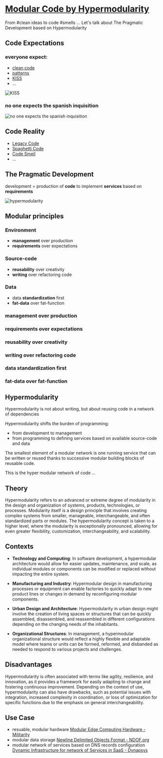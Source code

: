 # [Modular Code by Hypermodularity](https://www.coders.info/)

From #clean ideas to code #smells ... Let's talk about The Pragmatic Development based on Hypermodularity

## Code Expectations

### everyone expect:
  + [clean code](https://en.wikipedia.org/wiki/SOLID)
  + [patterns](https://en.wikipedia.org/wiki/Software_design_pattern)
  + [KISS](https://en.wikipedia.org/wiki/KISS_principle)
  + ...
    
![KISS](https://github.com/tom-sapletta-com/clean-code/assets/5669657/96c736d2-a189-4894-9a1a-cfdf79232bfd)

  
### no one expects the spanish inquisition
  

![no one expects the spanish inquisition](https://github.com/tom-sapletta-com/modular-code/assets/5669657/af423bc7-8112-4d35-8145-882f85299750)



## Code Reality

+ [Legacy Code](https://en.wikipedia.org/wiki/Legacy_system)
+ [Spaghetti Code](https://en.wikipedia.org/wiki/Spaghetti_code)
+ [Code Smell](https://en.wikipedia.org/wiki/Code_smell)
+ ...



## The Pragmatic Development

development = production of **code** to implement **services** based on **requirements**

![hypermodularity](https://github.com/tom-sapletta-com/modular-code/assets/5669657/87475ed6-5a5e-432a-a6e2-8174952f14d7)



## Modular principles

### Environment
+ **management** over production
+ **requirements** over expectations

### Source-code
+ **reusability** over creativity
+ **writing** over refactoring code

### Data
+ data **standardization** first
+ **fat-data** over fat-function


### management over production

### requirements over expectations


### reusability over creativity

### writing over refactoring code


### data standardization first

### fat-data over fat-function


## Hypermodularity

Hypermodularity is not about writing, but about reusing code in a network of dependencies

Hypermodularity shifts the burden of programming:
+ from development to management
+ from programming to defining services based on available source-code and data

The smallest element of a modular network is one running service that can be written or reused thanks to successive modular building blocks of reusable code.


This is the hyper modular network of code ...


## Theory

Hypermodularity refers to an advanced or extreme degree of modularity in the design and organization of systems, products, technologies, or processes. 
Modularity itself is a design principle that involves creating complex systems from smaller, manageable, interchangeable, and often standardized parts or modules.
The hypermodularity concept is taken to a higher level, where the modularity is exceptionally pronounced, allowing for even greater flexibility, customization, interchangeability, and scalability. 


## Contexts

+ **Technology and Computing**: In software development, a hypermodular architecture would allow for easier updates, maintenance, and scale, as individual modules or components can be modified or replaced without impacting the entire system.

+ **Manufacturing and Industry**: Hypermodular design in manufacturing processes or equipment can enable factories to quickly adapt to new product lines or changes in demand by reconfiguring modular components.

+ **Urban Design and Architecture**: Hypermodularity in urban design might involve the creation of living spaces or structures that can be quickly assembled, disassembled, and reassembled in different configurations depending on the changing needs of the inhabitants.

+ **Organizational Structures**: In management, a hypermodular organizational structure would reflect a highly flexible and adaptable model where teams or units can be formed, reformed, and disbanded as needed to respond to various projects and challenges.


## Disadvantages 

Hypermodularity is often associated with terms like agility, resilience, and innovation, as it provides a framework for easily adapting to change and fostering continuous improvement. 
Depending on the context of use, hypermodularity can also have drawbacks, such as potential issues with integration, increased complexity in coordination, or loss of optimization for specific functions due to the emphasis on general interchangeability.

## Use Case

+ resuable, modular hardware [Modular Edge Computing Hardware - Militarity](https://www.militarity.com/)
+ modular data storage [Newline Delimited Objects Format - NDOF.org](https://www.ndof.org/)
+ modular network of services based on DNS records configuration [Dynamic Infrastructure for network of Services in SaaS - Dynapsys](http://www.dynapsys.com)
